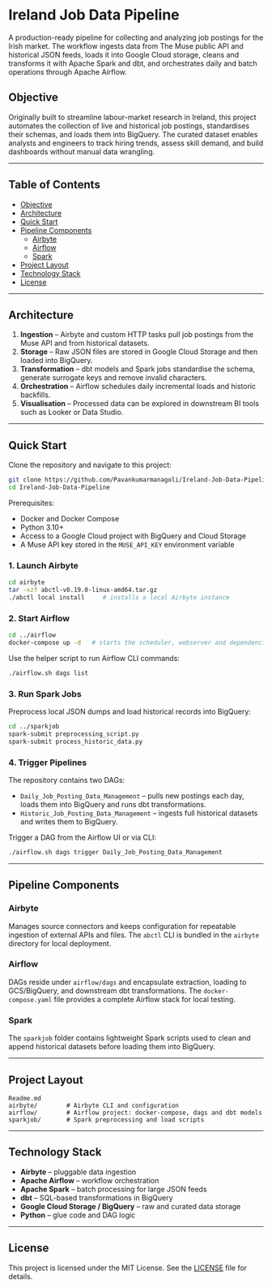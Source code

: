 # Ireland Job Data Pipeline

A production-ready pipeline for collecting and analyzing job postings for the Irish market. The workflow ingests data from The Muse public API and historical JSON feeds, loads it into Google Cloud storage, cleans and transforms it with Apache Spark and dbt, and orchestrates daily and batch operations through Apache Airflow.

## Objective

Originally built to streamline labour-market research in Ireland, this project automates the collection of live and historical job postings, standardises their schemas, and loads them into BigQuery. The curated dataset enables analysts and engineers to track hiring trends, assess skill demand, and build dashboards without manual data wrangling.

---

## Table of Contents
- [Objective](#objective)
- [Architecture](#architecture)
- [Quick Start](#quick-start)
- [Pipeline Components](#pipeline-components)
  - [Airbyte](#airbyte)
  - [Airflow](#airflow)
  - [Spark](#spark)
- [Project Layout](#project-layout)
- [Technology Stack](#technology-stack)
- [License](#license)

---

## Architecture
1. **Ingestion** – Airbyte and custom HTTP tasks pull job postings from the Muse API and from historical datasets.
2. **Storage** – Raw JSON files are stored in Google Cloud Storage and then loaded into BigQuery.
3. **Transformation** – dbt models and Spark jobs standardise the schema, generate surrogate keys and remove invalid characters.
4. **Orchestration** – Airflow schedules daily incremental loads and historic backfills.
5. **Visualisation** – Processed data can be explored in downstream BI tools such as Looker or Data Studio.

---

## Quick Start
Clone the repository and navigate to this project:

```bash
git clone https://github.com/Pavankumarmanagoli/Ireland-Job-Data-Pipeline.git
cd Ireland-Job-Data-Pipeline

```

Prerequisites:
- Docker and Docker Compose
- Python 3.10+
- Access to a Google Cloud project with BigQuery and Cloud Storage
- A Muse API key stored in the `MUSE_API_KEY` environment variable

### 1. Launch Airbyte
```bash
cd airbyte
tar -xzf abctl-v0.19.0-linux-amd64.tar.gz
./abctl local install     # installs a local Airbyte instance
```

### 2. Start Airflow
```bash
cd ../airflow
docker-compose up -d   # starts the scheduler, webserver and dependencies
```
Use the helper script to run Airflow CLI commands:
```bash
./airflow.sh dags list
```

### 3. Run Spark Jobs
Preprocess local JSON dumps and load historical records into BigQuery:
```bash
cd ../sparkjob
spark-submit preprocessing_script.py
spark-submit process_historic_data.py
```

### 4. Trigger Pipelines
The repository contains two DAGs:
- `Daily_Job_Posting_Data_Management` – pulls new postings each day, loads them into BigQuery and runs dbt transformations.
- `Historic_Job_Posting_Data_Management` – ingests full historical datasets and writes them to BigQuery.

Trigger a DAG from the Airflow UI or via CLI:
```bash
./airflow.sh dags trigger Daily_Job_Posting_Data_Management
```

---

## Pipeline Components
### Airbyte
Manages source connectors and keeps configuration for repeatable ingestion of external APIs and files. The `abctl` CLI is bundled in the `airbyte` directory for local deployment.

### Airflow
DAGs reside under `airflow/dags` and encapsulate extraction, loading to GCS/BigQuery, and downstream dbt transformations. The `docker-compose.yaml` file provides a complete Airflow stack for local testing.

### Spark
The `sparkjob` folder contains lightweight Spark scripts used to clean and append historical datasets before loading them into BigQuery.

---

## Project Layout
```
Readme.md
airbyte/        # Airbyte CLI and configuration
airflow/        # Airflow project: docker-compose, dags and dbt models
sparkjob/       # Spark preprocessing and load scripts
```

---

## Technology Stack
- **Airbyte** – pluggable data ingestion
- **Apache Airflow** – workflow orchestration
- **Apache Spark** – batch processing for large JSON feeds
- **dbt** – SQL-based transformations in BigQuery
- **Google Cloud Storage / BigQuery** – raw and curated data storage
- **Python** – glue code and DAG logic

---

## License
This project is licensed under the MIT License. See the [LICENSE](../LICENSE) file for details.
